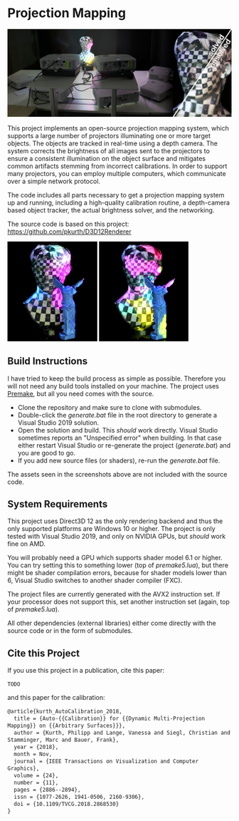 # Projection Mapping

![](./assets/samples/teaser.jpg)


This project implements an open-source projection mapping system, which supports a large number of projectors illuminating one or more target objects.
The objects are tracked in real-time using a depth camera.
The system corrects the brightness of all images sent to the projectors to ensure a consistent illumination on the object surface and mitigates common artifacts stemming from incorrect calibrations.
In order to support many projectors, you can employ multiple computers, which communicate over a simple network protocol.

The code includes all parts necessary to get a projection mapping system up and running, including a high-quality calibration routine, a depth-camera based object tracker, the actual brightness solver, and the networking.


The source code is based on this project: https://github.com/pkurth/D3D12Renderer

<p float="left">
  <img src="./assets/samples/nike2.JPG" width="40%" />
  <img src="./assets/samples/nike3.JPG" width="40%" /> 
</p>



## Build Instructions

I have tried to keep the build process as simple as possible.
Therefore you will not need any build tools installed on your machine.
The project uses [Premake](https://github.com/premake/premake-core), but all you need comes with the source.

- Clone the repository and make sure to clone with submodules. 
- Double-click the _generate.bat_ file in the root directory to generate a Visual Studio 2019 solution.
- Open the solution and build. 
This _should_ work directly. 
Visual Studio sometimes reports an "Unspecified error" when building. 
In that case either restart Visual Studio or re-generate the project (_generate.bat_) and you are good to go.
- If you add new source files (or shaders), re-run the _generate.bat_ file.

The assets seen in the screenshots above are not included with the source code. 



## System Requirements

This project uses Direct3D 12 as the only rendering backend and thus the only supported platforms are Windows 10 or higher. 
The project is only tested with Visual Studio 2019, and only on NVIDIA GPUs, but _should_ work fine on AMD.

You will probably need a GPU which supports shader model 6.1 or higher.
You can try setting this to something lower (top of _premake5.lua_), but there might be shader compilation errors, because for shader models lower than 6, Visual Studio switches to another shader compiler (FXC).

The project files are currently generated with the AVX2 instruction set. 
If your processor does not support this, set another instruction set (again, top of _premake5.lua_).

All other dependencies (external libraries) either come directly with the source code or in the form of submodules.



## Cite this Project

If you use this project in a publication, cite this paper:

```
TODO
```


and this paper for the calibration:

```
@article{kurth_AutoCalibration_2018,
  title = {Auto-{{Calibration}} for {{Dynamic Multi-Projection Mapping}} on {{Arbitrary Surfaces}}},
  author = {Kurth, Philipp and Lange, Vanessa and Siegl, Christian and Stamminger, Marc and Bauer, Frank},
  year = {2018},
  month = Nov,
  journal = {IEEE Transactions on Visualization and Computer Graphics},
  volume = {24},
  number = {11},
  pages = {2886--2894},
  issn = {1077-2626, 1941-0506, 2160-9306},
  doi = {10.1109/TVCG.2018.2868530}
}
```

